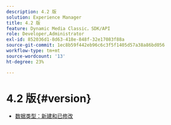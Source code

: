 ```yaml
---
description: 4.2 版
solution: Experience Manager
title: 4.2 版
feature: Dynamic Media Classic，SDK/API
role: Developer,Administrator
exl-id: 852036d1-8d63-418e-848f-32e17083f88a
source-git-commit: 1ec8b59f442eb96c6c3f5f1405d57a38a86bd056
workflow-type: tm+mt
source-wordcount: '13'
ht-degree: 23%

---
```


# 4.2 版{#version}

* [数据类型：新建和已修改](r-4-2-types.md)
